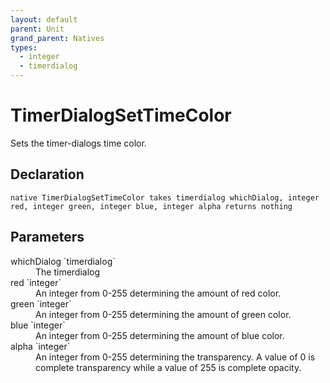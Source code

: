 ```yaml
---
layout: default
parent: Unit
grand_parent: Natives
types:
  - integer
  - timerdialog
---
```


# TimerDialogSetTimeColor
Sets the timer-dialogs time color.

## Declaration

```
native TimerDialogSetTimeColor takes timerdialog whichDialog, integer red, integer green, integer blue, integer alpha returns nothing
```

## Parameters
<dl>
  <dt>whichDialog `timerdialog`</dt>
  <dd>The timerdialog</dd>

  <dt>red `integer`</dt>
  <dd>An integer from 0-255 determining the amount of red color.</dd>

  <dt>green `integer`</dt>
  <dd>An integer from 0-255 determining the amount of green color.</dd>

  <dt>blue `integer`</dt>
  <dd>An integer from 0-255 determining the amount of blue color.</dd>

  <dt>alpha `integer`</dt>
  <dd>An integer from 0-255 determining the transparency. A value of 0 is complete transparency while a value of 255 is complete opacity.</dd>
</dl>